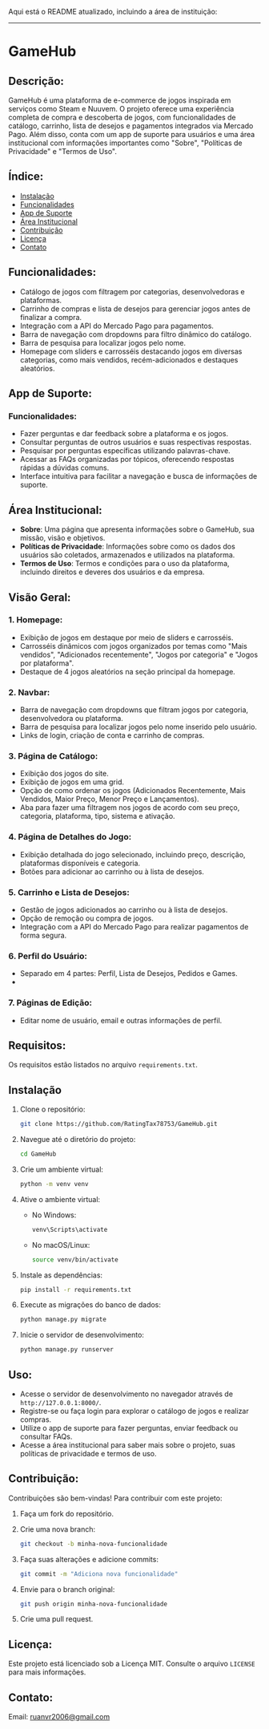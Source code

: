 Aqui está o README atualizado, incluindo a área de instituição:

---

# GameHub

## Descrição:

GameHub é uma plataforma de e-commerce de jogos inspirada em serviços como Steam e Nuuvem. O projeto oferece uma experiência completa de compra e descoberta de jogos, com funcionalidades de catálogo, carrinho, lista de desejos e pagamentos integrados via Mercado Pago. Além disso, conta com um app de suporte para usuários e uma área institucional com informações importantes como "Sobre", "Políticas de Privacidade" e "Termos de Uso".

## Índice:

- [Instalação](#instalação)
- [Funcionalidades](#funcionalidades)
- [App de Suporte](#app-de-suporte)
- [Área Institucional](#área-institucional)
- [Contribuição](#contribuição)
- [Licença](#licença)
- [Contato](#contato)

## Funcionalidades:

- Catálogo de jogos com filtragem por categorias, desenvolvedoras e plataformas.
- Carrinho de compras e lista de desejos para gerenciar jogos antes de finalizar a compra.
- Integração com a API do Mercado Pago para pagamentos.
- Barra de navegação com dropdowns para filtro dinâmico do catálogo.
- Barra de pesquisa para localizar jogos pelo nome.
- Homepage com sliders e carrosséis destacando jogos em diversas categorias, como mais vendidos, recém-adicionados e destaques aleatórios.

## App de Suporte:

### Funcionalidades:

- Fazer perguntas e dar feedback sobre a plataforma e os jogos.
- Consultar perguntas de outros usuários e suas respectivas respostas.
- Pesquisar por perguntas específicas utilizando palavras-chave.
- Acessar as FAQs organizadas por tópicos, oferecendo respostas rápidas a dúvidas comuns.
- Interface intuitiva para facilitar a navegação e busca de informações de suporte.

## Área Institucional:

- **Sobre**: Uma página que apresenta informações sobre o GameHub, sua missão, visão e objetivos.
- **Políticas de Privacidade**: Informações sobre como os dados dos usuários são coletados, armazenados e utilizados na plataforma.
- **Termos de Uso**: Termos e condições para o uso da plataforma, incluindo direitos e deveres dos usuários e da empresa.

## Visão Geral:

### 1. Homepage:
- Exibição de jogos em destaque por meio de sliders e carrosséis.
- Carrosséis dinâmicos com jogos organizados por temas como "Mais vendidos", "Adicionados recentemente", "Jogos por categoria" e "Jogos por plataforma".
- Destaque de 4 jogos aleatórios na seção principal da homepage.

### 2. Navbar:
- Barra de navegação com dropdowns que filtram jogos por categoria, desenvolvedora ou plataforma.
- Barra de pesquisa para localizar jogos pelo nome inserido pelo usuário.
- Links de login, criação de conta e carrinho de compras.

### 3. Página de Catálogo:
- Exibição dos jogos do site.
- Exibição de jogos em uma grid.
- Opção de como ordenar os jogos (Adicionados Recentemente, Mais Vendidos, Maior Preço, Menor Preço e Lançamentos).
- Aba para fazer uma filtragem nos jogos de acordo com seu preço, categoria, plataforma, tipo, sistema e ativação.

### 4. Página de Detalhes do Jogo:
- Exibição detalhada do jogo selecionado, incluindo preço, descrição, plataformas disponíveis e categoria.
- Botões para adicionar ao carrinho ou à lista de desejos.

### 5. Carrinho e Lista de Desejos:
- Gestão de jogos adicionados ao carrinho ou à lista de desejos.
- Opção de remoção ou compra de jogos.
- Integração com a API do Mercado Pago para realizar pagamentos de forma segura.

### 6. Perfil do Usuário:
- Separado em 4 partes: Perfil, Lista de Desejos, Pedidos e Games.
- 

### 7. Páginas de Edição:
- Editar nome de usuário, email e outras informações de perfil.

## Requisitos:

Os requisitos estão listados no arquivo `requirements.txt`.

## Instalação

1. Clone o repositório:

    ```bash
    git clone https://github.com/RatingTax78753/GameHub.git
    ```

2. Navegue até o diretório do projeto:

    ```bash
    cd GameHub
    ```

3. Crie um ambiente virtual:

    ```bash
    python -m venv venv
    ```

4. Ative o ambiente virtual:
    - No Windows:
        ```bash
        venv\Scripts\activate
        ```
    - No macOS/Linux:
        ```bash
        source venv/bin/activate
        ```

5. Instale as dependências:

    ```bash
    pip install -r requirements.txt
    ```

6. Execute as migrações do banco de dados:

    ```bash
    python manage.py migrate
    ```

7. Inicie o servidor de desenvolvimento:

    ```bash
    python manage.py runserver
    ```

## Uso:

- Acesse o servidor de desenvolvimento no navegador através de `http://127.0.0.1:8000/`.
- Registre-se ou faça login para explorar o catálogo de jogos e realizar compras.
- Utilize o app de suporte para fazer perguntas, enviar feedback ou consultar FAQs.
- Acesse a área institucional para saber mais sobre o projeto, suas políticas de privacidade e termos de uso.

## Contribuição:

Contribuições são bem-vindas! Para contribuir com este projeto:

1. Faça um fork do repositório.
2. Crie uma nova branch:

    ```bash
    git checkout -b minha-nova-funcionalidade
    ```

3. Faça suas alterações e adicione commits:

    ```bash
    git commit -m "Adiciona nova funcionalidade"
    ```

4. Envie para o branch original:

    ```bash
    git push origin minha-nova-funcionalidade
    ```

5. Crie uma pull request.

## Licença:

Este projeto está licenciado sob a Licença MIT. Consulte o arquivo `LICENSE` para mais informações.

## Contato:

Email: ruanvr2006@gmail.com
